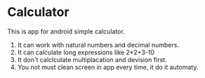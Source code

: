 # Calculator
This is app for android simple calculator.

1. It can work with natural numbers and decimal numbers.
2. It can calculate long expressions like 2*2+3-10
3. It don't calclculate multiplacation and devision first.
4. You not must clean screen in app every time, it do it automaty.
